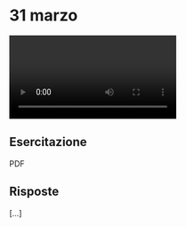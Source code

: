 # 31 marzo

<video data-prefix="economia-politica/esercitazioni" data-date="2022-03-31" data-type="esercitazione-parziale"></video>

## Esercitazione

<a class="esercitazione" data-date="2022-03-31">PDF</a>

## Risposte

[...]

<!--
vim: spell:spelllang=it
-->

